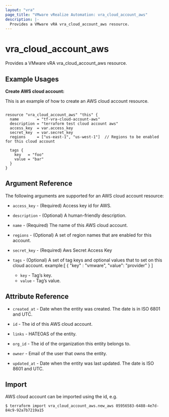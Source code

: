 ```yaml
---
layout: "vra"
page_title: "VMware vRealize Automation: vra_cloud_account_aws"
description: |-
  Provides a VMware vRA vra_cloud_account_aws resource.
---
```


# vra\_cloud\_account\_aws

Provides a VMware vRA vra_cloud_account_aws resource.

## Example Usages

**Create AWS cloud account:**

This is an example of how to create an AWS cloud account resource.

```hcl

resource "vra_cloud_account_aws" "this" {
  name        = "tf-vra-cloud-account-aws"
  description = "terraform test cloud account aws"
  access_key  = var.access_key
  secret_key  = var.secret_key
  regions     = ["us-east-1", "us-west-1"]  // Regions to be enabled for this cloud account

  tags {
    key   = "foo"
    value = "bar"
  }
}

```


## Argument Reference

The following arguments are supported for an AWS cloud account resource:

* `access_key` - (Required) Access key id for AWS.

* `description` - (Optional) A human-friendly description.

* `name` - (Required) The name of this AWS cloud account.

* `regions` - (Optional) A set of region names that are enabled for this account.

* `secret_key` - (Required) Aws Secret Access Key

* `tags` - (Optional) A set of tag keys and optional values that to set on this cloud account.
example:[ { "key" : "vmware", "value": "provider" } ]
  * `key` - Tag’s key.
  * `value` - Tag’s value.


## Attribute Reference

* `created_at` - Date when the entity was created. The date is in ISO 6801 and UTC.

* `id` - The id of this AWS cloud account.

* `links` - HATEOAS of the entity.

* `org_id` - The id of the organization this entity belongs to.

* `owner` - Email of the user that owns the entity.
  
* `updated_at` - Date when the entity was last updated. The date is ISO 8601 and UTC.


## Import

AWS cloud account can be imported using the id, e.g.

`$ terraform import vra_cloud_account_aws.new_aws 05956583-6488-4e7d-84c9-92a7b7219a15`
